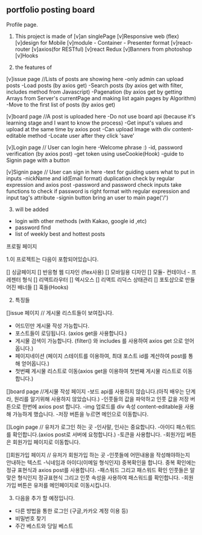 ## portfolio posting board

Profile page.

1. This project is made of
   [v]an singlePage
   [v]Responsive web (flex)
   [v]design for Mobile
   [v]module - Container - Presenter format
   [v]react-router
   [v]axios(for RESTful)
   [v]react Redux
   [v]Banners from photoshop
   [v]Hooks

2. the features of

[v]issue page //Lists of posts are showing here
-only admin can upload posts
-Load posts (by axios get)
-Search posts (by axios get with filter, includes method from Javascript)
-Pagenation (by axios get by getting Arrays from Server's currentPage and making list again pages by Algorithm)
-Move to the first list of posts (by axios get)

[v]board page //A post is uploaded here
-Do not use board api (because it's learning stage and I want to know the process)
-Get input's values and upload at the same time by axios post
-Can upload Image with div content-editable method
-Locate user after they click 'save'

[v]Login page // User can login here
-Welcome phrase :)
-id, password verification (by axios post)
-get token using useCookie(Hook)
-guide to Signin page with a button

[v]Signin page // User can sign in here
-text for guiding users what to put in inputs
-nickName and id(Email format) duplication check by regular expression and axios post
-password and password check inputs take functions to check if password is right format with regular expression and input tag's attribute
-signin button bring an user to main page('/')

3. will be added

- login with other methods (with Kakao, google id ,etc)
- password find
- list of weekly best and hottest posts

프로필 페이지

1.이 프로젝트는 다음이 포함되어있습니다.

[] 싱글페이지
[] 반응형 웹 디자인 (flex사용)
[] 모바일용 디자인
[] 모듈- 컨테이너 - 프레젠터 형식
[] 리액트라우터
[] 엑시오스
[] 리액트 리덕스 상태관리
[] 포토샵으로 만들어진 배너들
[] 훅들(Hooks)

2. 특징들

[]issue 페이지 // 게시물 리스트들이 보여집니다.

- 어드민만 게시물 작성 가능합니다.
- 포스트들이 로딩됩니다. (axios get을 사용합니다.)
- 게시물 검색이 가능합니다. (filter() 와 includes 를 사용하여 axios get 으로 얻어옵니다.)
- 페이지네이션 (페이지 스테이트를 이용하여, 최대 포스트 id를 계산하여 post를 통해 얻어옵니다.)
- 첫번째 게시물 리스트로 이동(axios get을 이용하여 첫번째 게시물 리스트로 이동합니다.)

[]board page //게시물 작성 페이지 -보드 api를 사용하지 않습니다.(아직 배우는 단계라, 원리를 알기위해 사용하지 않았습니다.) -인풋들의 값을 파악하고 인풋 값을 저장 버튼으로 한번에 axios post 합니다.
-img 업로드를 div 속성 content-editable을 사용해 가능하게 했습니다. -저장 버튼을 누르면 메인으로 이동합니다.

[]Login page // 유저가 로그인 하는 곳 -인사말, 인사는 중요합니다. -아이디 패스워드를 확인합니다.(axios post로 서버에 요청합니다.) -토큰을 사용합니다. -회원가입 버튼은 회원가입 페이지로 이동합니다.

[]회원가입 페이지 // 유저가 회원가입 하는 곳 -인풋들에 어떤내용을 작성해야하는지 안내하는 텍스트 -닉네임과 아이디(이메일 형식인지) 중복확인을 합니다. 중복 확인에는 정규 표현식과 axios post를 사용합니다. -패스워드 그리고 패스워드 확인 인풋들은 알맞은 형식인지 정규표현식 그리고 인풋 속성을 사용하여 패스워드를 확인합니다. -회원가입 버튼은 유저를 메인페이지로 이동시킵니다.

3. 다음을 추가 할 예정입니다.

- 다른 방법을 통한 로그인 (구글,카카오 계정 이용 등)
- 비밀번호 찾기
- 주간 베스트와 당일 베스트

